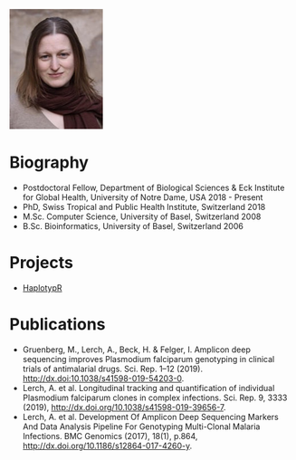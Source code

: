 ![Anita Lerch Image](images/anita.jpg)

# Biography
 * Postdoctoral Fellow, Department of Biological Sciences & Eck Institute for Global Health, University of Notre Dame, USA  2018 - Present
 * PhD, Swiss Tropical and Public Health Institute, Switzerland  2018
 * M.Sc. Computer Science, University of Basel, Switzerland 2008
 * B.Sc. Bioinformatics, University of Basel, Switzerland 2006

# Projects
 * [HaplotypR](https://lerch-a.github.io/HaplotypR)

# Publications
  * Gruenberg, M., Lerch, A., Beck, H. & Felger, I. Amplicon deep sequencing improves Plasmodium falciparum genotyping in clinical trials of antimalarial drugs. Sci. Rep. 1–12 (2019). http://dx.doi:10.1038/s41598-019-54203-0.
  * Lerch, A. et al. Longitudinal tracking and quantification of individual Plasmodium falciparum clones in complex infections. Sci. Rep. 9, 3333 (2019), http://dx.doi.org/10.1038/s41598-019-39656-7.
  * Lerch, A. et al. Development Of Amplicon Deep Sequencing Markers And Data Analysis Pipeline For Genotyping Multi-Clonal Malaria Infections. BMC Genomics (2017), 18(1), p.864, http://dx.doi.org/10.1186/s12864-017-4260-y.
